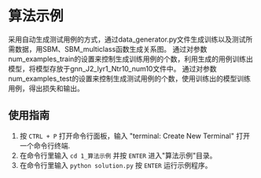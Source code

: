 # 算法示例


采用自动生成测试用例的方式，通过data_generator.py文件生成训练以及测试所需数据，用SBM、SBM_multiclass函数生成关系图。
通过对参数num_examples_train的设置来控制生成训练用例的个数，利用生成的用例训练出模型，将模型存放于gnn_J2_lyr1_Ntr10_num10文件中。
通过对参数num_examples_test的设置来控制生成测试用例的个数，使用训练出的模型训练用例，得出损失和输出。


## 使用指南


1. 按 `CTRL + P` 打开命令行面板，输入 "terminal: Create New Terminal" 打开一个命令行终端.
2. 在命令行里输入 `cd 1_算法示例` 并按 `ENTER` 进入"算法示例"目录。
3. 在命令行里输入 `python solution.py` 按 `ENTER` 运行示例程序。
